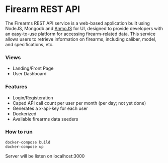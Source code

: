 
# Firearm REST API

The Firearms REST API service is a web-based application built using NodeJS, Mongodb and [AnmoJS](https://github.com/Anas-mo101/AnmoJS) for UI, designed to provide developers with an easy-to-use platform for accessing firearm-related data. This service allows users to retrieve information on firearms, including caliber, model, and specifications, etc.

### Views
- Landing/Front Page
- User Dashboard

### Features
- Login/Registeration
- Caped API call count per user per month (per day; not yet done)
- Generates a x-api-key for each user
- Dockerized 
- Available firearms data seeders

### How to run 
```
docker-compose build
docker-compose up
```
Server will be listen on localhost:3000